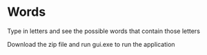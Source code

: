 # Words
Type in letters and see the possible words that contain those letters

Download the zip file and run gui.exe to run the application
